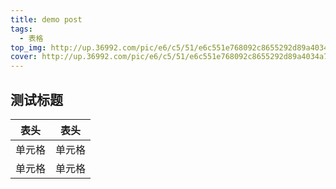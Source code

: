 ```yaml
---
title: demo post
tags:
  - 表格
top_img: http://up.36992.com/pic/e6/c5/51/e6c551e768092c8655292d89a4034a74.jpg
cover: http://up.36992.com/pic/e6/c5/51/e6c551e768092c8655292d89a4034a74.jpg
---
```


## 测试标题

| 表头   | 表头   |
| ------ | ------ |
| 单元格 | 单元格 |
| 单元格 | 单元格 |
